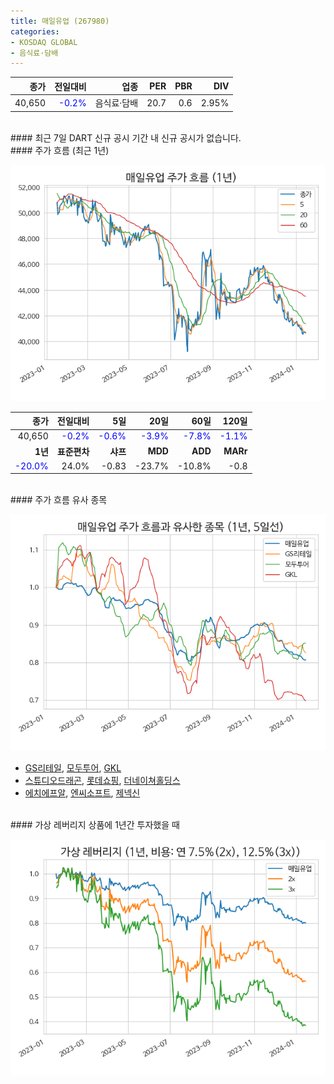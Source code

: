 ```yaml
---
title: 매일유업 (267980)
categories:
- KOSDAQ GLOBAL
- 음식료·담배
---
```


|**종가**|**전일대비**|**업종**|**PER**|**PBR**|**DIV**|
|-------:|-----------:|-------:|------:|------:|------:|
|40,650|<span style="color: blue">-0.2%</span>|음식료·담배|20.7|0.6|2.95%|

<!-- more -->

<br>
#### 최근 7일 DART 신규 공시
기간 내 신규 공시가 없습니다.

<br>
#### 주가 흐름 (최근 1년)

![267980](/assets/images/stock/267980.png)

|**종가**|**전일대비**|**5일**|**20일**|**60일**|**120일**|
|---:|-------:|--:|---:|---:|----:|
|40,650|<span style="color: blue">-0.2%</span>|<span style="color: blue">-0.6%</span>|<span style="color: blue">-3.9%</span>|<span style="color: blue">-7.8%</span>|<span style="color: blue">-1.1%</span>|
|**1년**|**표준편차**|**샤프**|**MDD**|**ADD**|**MARr**|
|<span style="color: blue">-20.0%</span>|24.0%|-0.83|-23.7%|-10.8%|-0.8|

<br>
#### 주가 흐름 유사 종목

![267980](/assets/images/stock/267980_corr.png)

- [GS리테일](/007070/), [모두투어](/080160/), [GKL](/114090/)
- [스튜디오드래곤](/253450/), [롯데쇼핑](/023530/), [더네이쳐홀딩스](/298540/)
- [에치에프알](/230240/), [엔씨소프트](/036570/), [제넥신](/095700/)

<br>
#### 가상 레버리지 상품에 1년간 투자했을 때

![267980](/assets/images/stock/267980_2x.png)

[^corr]: 상관계수를 이용하여 분석하였습니다.